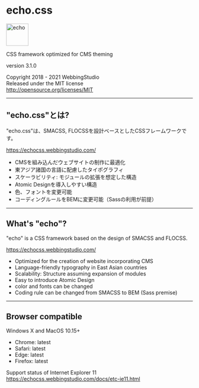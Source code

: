 echo.css
====================================

<img alt="echo" src="https://echocss.webbingstudio.com/images/echo/logo.svg" height="60" />

CSS framework optimized for CMS theming

version 3.1.0

Copyright 2018 - 2021 WebbingStudio  
Released under the MIT license  
http://opensource.org/licenses/MIT

- - - - - - - - - - - - - - - - - - -

## "echo.css"とは?

"echo.css"は、SMACSS, FLOCSSを設計ベースとしたCSSフレームワークです。

https://echocss.webbingstudio.com/

- CMSを組み込んだウェブサイトの制作に最適化
- 東アジア諸国の言語に配慮したタイポグラフィ
- スケーラビリティ: モジュールの拡張を想定した構造
- Atomic Designを導入しやすい構造
- 色、フォントを変更可能
- コーディングルールをBEMに変更可能（Sassの利用が前提）

----

## What's "echo"?

"echo" is a CSS framework based on the design of SMACSS and FLOCSS.

https://echocss.webbingstudio.com/

- Optimized for the creation of website incorporating CMS
- Language-friendly typography in East Asian countries
- Scalability: Structure assuming expansion of modules
- Easy to introduce Atomic Design
- color and fonts can be changed
- Coding rule can be changed from SMACSS to BEM (Sass premise)

----

## Browser compatible

Windows X and MacOS 10.15+

- Chrome: latest
- Safari: latest
- Edge: latest
- Firefox: latest

Support status of Internet Explorer 11  
https://echocss.webbingstudio.com/docs/etc-ie11.html
